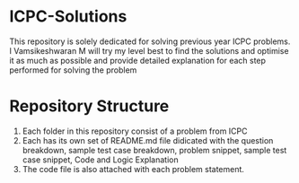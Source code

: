 # ICPC-Solutions
This repository is solely dedicated for solving previous year ICPC problems. I Vamsikeshwaran M will try my level best to find the solutions and optimise it as much as possible and provide detailed explanation for each step performed for solving the problem

# Repository Structure
1. Each folder in this repository consist of a problem from ICPC
2. Each has its own set of README.md file didicated with the question breakdown, sample test case breakdown, problem snippet, sample test case snippet, Code and Logic Explanation
3. The code file is also attached with each problem statement.

